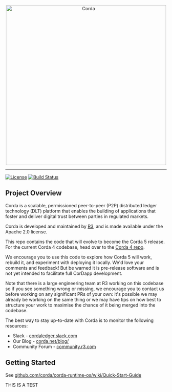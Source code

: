 <p align="center">
  <img src="https://www.corda.net/wp-content/themes/corda/assets/images/crda-logo-big.svg" alt="Corda" width="500">
</p>

---

[![License](https://img.shields.io/badge/License-Apache%202.0-blue.svg)](https://opensource.org/licenses/Apache-2.0) [![Build Status](https://ci02.dev.r3.com/buildStatus/icon?job=Corda5%2Fcorda-runtime-os%2Frelease%252Fos%252F5.0)](https://ci02.dev.r3.com/job/Corda5/job/corda-runtime-os/job/release%252Fos%252F5.0/)

<h2>Project Overview</h2>

Corda is a scalable, permissioned peer-to-peer (P2P) distributed ledger technology (DLT) platform that enables the building of applications that foster and deliver digital trust between parties in regulated markets.

Corda is developed and maintained by [R3](https://r3.com), and is made available under the Apache 2.0 license.

This repo contains the code that will evolve to become the Corda 5 release. For the current Corda 4 codebase, head over to the [Corda 4 repo](https://github.com/corda/corda).

We encourage you to use this code to explore how Corda 5 will work, rebuild it, and experiment with deploying it locally. We'd love your comments and feedback! But be warned it is pre-release software and is not yet intended to facilitate full CorDapp development. 

Note that there is a large engineering team at R3 working on this codebase so if you see something wrong or missing, we encourage you to contact us before working on any significant PRs of your own: it's possible we may already be working on the same thing or we may have tips on how best to structure your work to maximise the chance of it being merged into the codebase.

The best way to stay up-to-date with Corda is to monitor the following resources: 

 * Slack - [cordaledger.slack.com](https://cordaledger.slack.com)
 * Our Blog - [corda.net/blog/](https://www.corda.net/blog/)
 * Community Forum - [community.r3.com](https://community.r3.com)
  
<h2>Getting Started</h2>

See [github.com/corda/corda-runtime-os/wiki/Quick-Start-Guide](https://github.com/corda/corda-runtime-os/wiki/Quick-Start-Guide)




THIS IS A TEST
